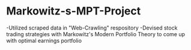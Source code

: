 # Markowitz-s-MPT-Project

-Utilized scraped data in "Web-Crawling" respository
-Devised stock trading strategies with Markowitz's Modern Portfolio Theory to come up with optimal earnings portfolio
